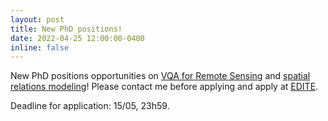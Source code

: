 ```yaml
---
layout: post
title: New PhD positions!
date: 2022-04-25 12:00:00-0400
inline: false
---
```


New PhD positions opportunities on <a href="https://myedb.edite-de-paris.fr/PRD_View/8311/">VQA for Remote Sensing</a> and <a href="https://myedb.edite-de-paris.fr/PRD_View/8129/">spatial relations modeling</a>! Please contact me before applying and apply at <a href="https://www.edite-de-paris.fr/candidature-contrat-doctoraux/">EDITE</a>.

Deadline for application: 15/05, 23h59.